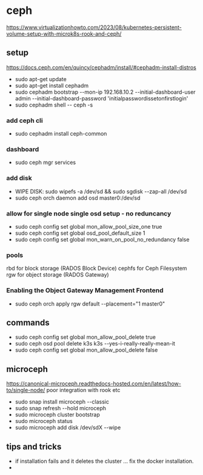 # ceph
https://www.virtualizationhowto.com/2023/08/kubernetes-persistent-volume-setup-with-microk8s-rook-and-ceph/

## setup
https://docs.ceph.com/en/quincy/cephadm/install/#cephadm-install-distros

* sudo apt-get update
* sudo apt-get install cephadm
* sudo cephadm bootstrap --mon-ip 192.168.10.2 --initial-dashboard-user admin --initial-dashboard-password 'initialpasswordissetonfirstlogin'
* sudo cephadm shell -- ceph -s

### add ceph cli 
* sudo cephadm install ceph-common 

### dashboard
* sudo ceph mgr services

### add disk

* WIPE DISK: sudo wipefs -a /dev/sd<X> && sudo sgdisk --zap-all /dev/sd<X>
* sudo ceph orch daemon add osd master0:/dev/sd<X> 

### allow for single node single osd setup - no reduncancy
* sudo ceph config set global mon_allow_pool_size_one true
* sudo ceph config set global osd_pool_default_size 1
* sudo ceph config set global mon_warn_on_pool_no_redundancy false 

### pools

rbd for block storage (RADOS Block Device)
cephfs for Ceph Filesystem
rgw for object storage (RADOS Gateway)

### Enabling the Object Gateway Management Frontend 
* sudo ceph orch apply rgw default --placement="1 master0"

## commands
* sudo ceph config set global mon_allow_pool_delete true 
* sudo ceph osd pool delete k3s k3s --yes-i-really-really-mean-it
* sudo ceph config set global mon_allow_pool_delete false 

## microceph
https://canonical-microceph.readthedocs-hosted.com/en/latest/how-to/single-node/
poor integration with rook etc

* sudo snap install microceph --classic
* sudo snap refresh --hold microceph
* sudo microceph cluster bootstrap
* sudo microceph status
* sudo microceph add disk /dev/sdX --wipe

## tips and tricks
* if installation fails and it deletes the cluster ... fix the docker installation.
* 